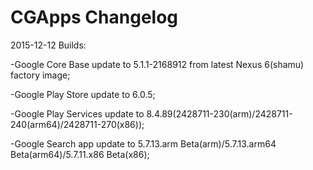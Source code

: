 # CGApps Changelog

2015-12-12 Builds:

-Google Core Base update to 5.1.1-2168912 from latest Nexus 6(shamu) factory image;

-Google Play Store update to 6.0.5;

-Google Play Services update to 8.4.89(2428711-230(arm)/2428711-240(arm64)/2428711-270(x86));

-Google Search app update to 5.7.13.arm Beta(arm)/5.7.13.arm64 Beta(arm64)/5.7.11.x86 Beta(x86);

